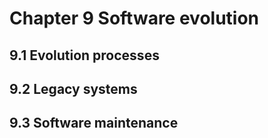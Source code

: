 # Chapter 9 Software evolution


## 9.1 Evolution processes



## 9.2 Legacy systems



## 9.3 Software maintenance



